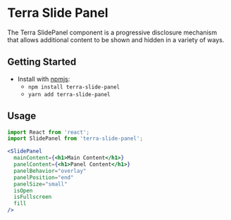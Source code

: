 # Terra Slide Panel

The Terra SlidePanel component is a progressive disclosure mechanism that allows additional content to be shown and hidden in a variety of ways.

## Getting Started

- Install with [npmjs](https://www.npmjs.com):
  - `npm install terra-slide-panel`
  - `yarn add terra-slide-panel`

## Usage

```jsx
import React from 'react';
import SlidePanel from 'terra-slide-panel';

<SlidePanel
  mainContent={<h1>Main Content</h1>}
  panelContent={<h1>Panel Content</h1>}
  panelBehavior="overlay"
  panelPosition="end"
  panelSize="small"
  isOpen
  isFullscreen
  fill
/>
```
